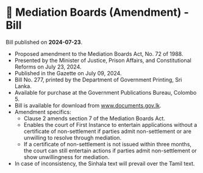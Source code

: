 # 📄  Mediation Boards (Amendment) - Bill

Bill published on **2024-07-23**.

- Proposed amendment to the Mediation Boards Act, No. 72 of 1988.
- Presented by the Minister of Justice, Prison Affairs, and Constitutional Reforms on July 23, 2024.
- Published in the Gazette on July 09, 2024.
- Bill No. 277, printed by the Department of Government Printing, Sri Lanka.
- Available for purchase at the Government Publications Bureau, Colombo 5.
- Bill is available for download from www.documents.gov.lk.
- Amendment specifics:
  - Clause 2 amends section 7 of the Mediation Boards Act.
  - Enables the court of First Instance to entertain applications without a certificate of non-settlement if parties admit non-settlement or are unwilling to resolve through mediation.
  - If a certificate of non-settlement is not issued within three months, the court can still entertain actions if parties admit non-settlement or show unwillingness for mediation.
- In case of inconsistency, the Sinhala text will prevail over the Tamil text.
